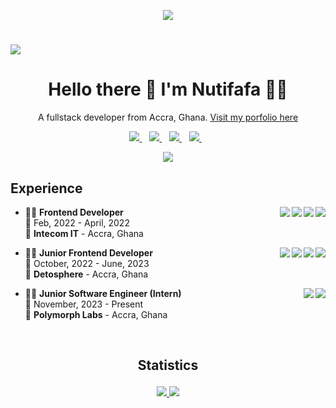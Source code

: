 
<p align="center"> <img src="https://komarev.com/ghpvc/?username=neophyte-programmer&label=Profile%20views&color=0e75b6&style=flat"  /> </p>

# ![](https://github.com/neophyte-programmer/neophyte-programmer/blob/main/banner.png?raw=true)

<h1 align='center'>
  Hello there 👋 I'm Nutifafa 👨‍💻
</h1>

<p align='center'>
  A fullstack developer from Accra, Ghana.  <a href="https://nutifafa.live"> Visit my porfolio here</a>
</p>

<p align= "center">
 <a href="mailto:attorfafa@gmail.com?subject=REQUEST">
    <img src="https://img.shields.io/badge/Gmail-D14836?style=for-the-badge&logo=gmail&logoColor=white" />
  </a>&nbsp;&nbsp;
  <a href="https://www.linkedin.com/in/neophyteprogrammer/">
    <img src="https://img.shields.io/badge/LinkedIn-0077B5?style=for-the-badge&logo=linkedin&logoColor=white" />        
  </a>&nbsp;&nbsp;
 <a href="https://wa.me/+233502297337">
    <img src="https://img.shields.io/badge/WhatsApp-25D366?style=for-the-badge&logo=whatsapp&logoColor=white" />        
  </a>&nbsp;&nbsp;
  <a href="http://twitter.com/Nutifafa18">
    <img src="https://img.shields.io/badge/Twitter-1DA1F2?style=for-the-badge&logo=twitter&logoColor=white" />        
  </a>&nbsp;&nbsp;
</p>

<!-- <p align= "center">
<a href="/">
  <img src="https://github-readme-stats.vercel.app/api?username=neophyte-programmer&show_icons=true&include_all_commits=true&theme=midnight-purple" />
</a>
</p> -->

<p align= "center">
<a href="/">
  <img src="http://github-readme-streak-stats.herokuapp.com?user=neophyte-programmer&theme=midnight-purple&hide_border=true" />
</a>
</p>


## Experience

<img align="right" src="https://img.shields.io/badge/WordPress-0078D6?logo=wordpress&logoColor=white" />
<img align="right" src="https://img.shields.io/badge/html5-E34F26?logo=html5&logoColor=white" />
<img align="right" src="https://img.shields.io/badge/css3-1572B6?logo=css3&logoColor=white" />
<img align="right" src="https://img.shields.io/badge/bootstrap-563D7C?logo=bootstrap&logoColor=white" />


- 👨‍💻 **Frontend Developer**\
📆 Feb, 2022 - April, 2022\
📍 **Intecom IT** - Accra, Ghana
  
<img align="right" src="https://img.shields.io/badge/Firebase-343434?logo=firebase&logoColor=FFCA28" />
<img align="right" src="https://img.shields.io/badge/Tailwind_CSS-38B2AC?logo=tailwind-css&logoColor=white" />
<img align="right" src="https://img.shields.io/badge/next.js-000000?logo=nextdotjs&logoColor=white" />
<img align="right" src="https://img.shields.io/badge/React-20232A?logo=react&logoColor=61DAFB" />

- 👨‍💻 **Junior Frontend Developer**\
📆 October, 2022 - June, 2023\
📍 **Detosphere** - Accra, Ghana


<img align="right" src="https://img.shields.io/badge/Tailwind_CSS-38B2AC?logo=tailwind-css&logoColor=white" />
<img align="right" src="https://img.shields.io/badge/React-20232A?logo=react&logoColor=61DAFB" />

- 👨‍💻 **Junior Software Engineer (Intern)**\
📆 November, 2023 - Present\
📍 **Polymorph Labs** - Accra, Ghana  






<br />

## <p align= "center"> Statistics </p>

<p align= "center">
 
    
<a href="/">
  <img src="https://github-profile-summary-cards.vercel.app/api/cards/repos-per-language?username=neophyte-programmer&theme=github_dark" />
</a>
    
 <a href="/">
  <img src="https://github-profile-summary-cards.vercel.app/api/cards/most-commit-language?username=neophyte-programmer&theme=github_dark" />
</a>
    
</p>



